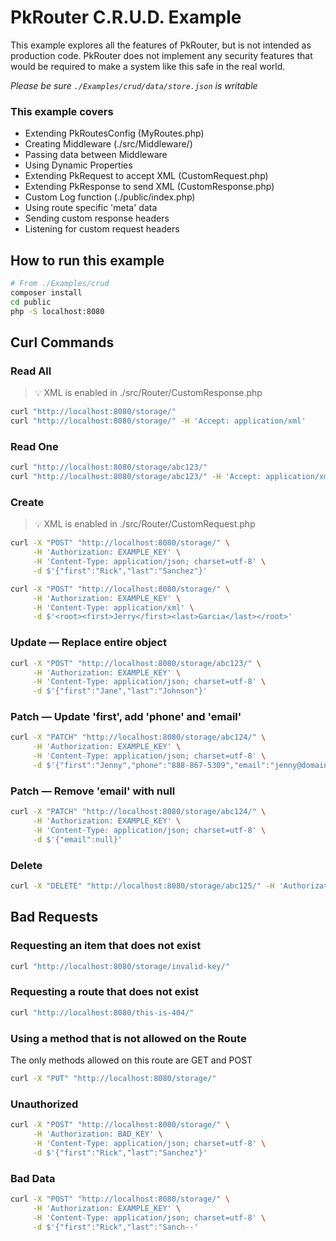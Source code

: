# PkRouter C.R.U.D. Example

This example explores all the features of PkRouter, but is not intended as production code. PkRouter does not implement any security features that would be required to make a system like this safe in the real world.

_Please be sure `./Examples/crud/data/store.json` is writable_

### This example covers

* Extending PkRoutesConfig (MyRoutes.php)
* Creating Middleware (./src/Middleware/)
* Passing data between Middleware
* Using Dynamic Properties
* Extending PkRequest to accept XML (CustomRequest.php)
* Extending PkResponse to send XML (CustomResponse.php)
* Custom Log function (./public/index.php)
* Using route specific 'meta' data 
* Sending custom response headers
* Listening for custom request headers

## How to run this example

```bash
# From ./Examples/crud
composer install
cd public
php -S localhost:8080
```

## Curl Commands

### Read All

> 💡 XML is enabled in ./src/Router/CustomResponse.php

```bash
curl "http://localhost:8080/storage/"
curl "http://localhost:8080/storage/" -H 'Accept: application/xml'
```

### Read One

```bash
curl "http://localhost:8080/storage/abc123/"
curl "http://localhost:8080/storage/abc123/" -H 'Accept: application/xml'

```

### Create

> 💡 XML is enabled in ./src/Router/CustomRequest.php

```bash
curl -X "POST" "http://localhost:8080/storage/" \
     -H 'Authorization: EXAMPLE_KEY' \
     -H 'Content-Type: application/json; charset=utf-8' \
     -d $'{"first":"Rick","last":"Sanchez"}'

curl -X "POST" "http://localhost:8080/storage/" \
     -H 'Authorization: EXAMPLE_KEY' \
     -H 'Content-Type: application/xml' \
     -d $'<root><first>Jerry</first><last>Garcia</last></root>'
```

### Update — Replace entire object

```bash
curl -X "POST" "http://localhost:8080/storage/abc123/" \
     -H 'Authorization: EXAMPLE_KEY' \
     -H 'Content-Type: application/json; charset=utf-8' \
     -d $'{"first":"Jane","last":"Johnson"}'
```

### Patch — Update 'first', add 'phone' and 'email'

```bash
curl -X "PATCH" "http://localhost:8080/storage/abc124/" \
     -H 'Authorization: EXAMPLE_KEY' \
     -H 'Content-Type: application/json; charset=utf-8' \
     -d $'{"first":"Jenny","phone":"888-867-5309","email":"jenny@domain.com"}'
```

### Patch — Remove 'email' with null

```bash
curl -X "PATCH" "http://localhost:8080/storage/abc124/" \
     -H 'Authorization: EXAMPLE_KEY' \
     -H 'Content-Type: application/json; charset=utf-8' \
     -d $'{"email":null}'
```

### Delete

```bash
curl -X "DELETE" "http://localhost:8080/storage/abc125/" -H 'Authorization: EXAMPLE_KEY'
```

## Bad Requests

### Requesting an item that does not exist

```bash
curl "http://localhost:8080/storage/invalid-key/"
```

### Requesting a route that does not exist

```bash
curl "http://localhost:8080/this-is-404/"
```

### Using a method that is not allowed on the Route

The only methods allowed on this route are GET and POST

```bash
curl -X "PUT" "http://localhost:8080/storage/"
```

### Unauthorized

```bash
curl -X "POST" "http://localhost:8080/storage/" \
     -H 'Authorization: BAD_KEY' \
     -H 'Content-Type: application/json; charset=utf-8' \
     -d $'{"first":"Rick","last":"Sanchez"}'
```
### Bad Data

```bash
curl -X "POST" "http://localhost:8080/storage/" \
     -H 'Authorization: EXAMPLE_KEY' \
     -H 'Content-Type: application/json; charset=utf-8' \
     -d $'{"first":"Rick","last":"Sanch--'
```
